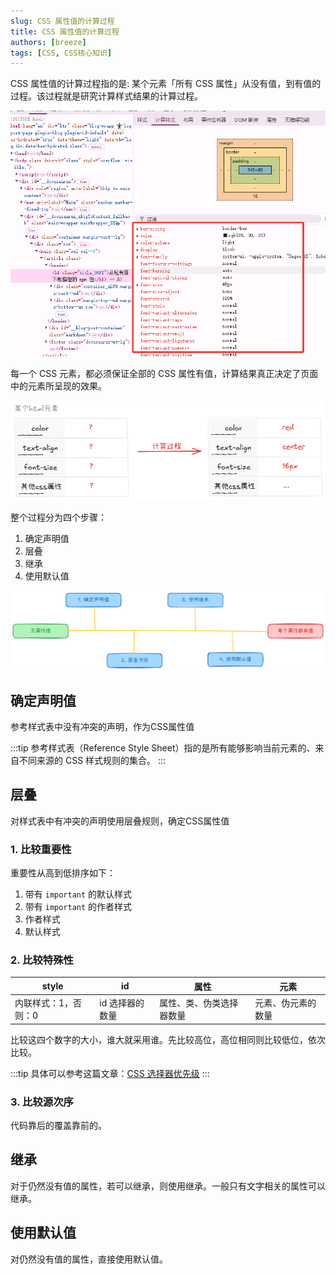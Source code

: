 ```yaml
---
slug: CSS 属性值的计算过程
title: CSS 属性值的计算过程
authors: [breeze]
tags: [CSS, CSS核心知识]
---
```


CSS 属性值的计算过程指的是: 某个元素「所有 CSS 属性」从没有值，到有值的过程。该过程就是研究计算样式结果的计算过程。

<!-- truncate -->

![浏览器开发者工具-计算样式](./image.png)

每一个 CSS 元素，都必须保证全部的 CSS 属性有值，计算结果真正决定了页面中的元素所呈现的效果。

![CSS属性计算过程](./image-1.png)

整个过程分为四个步骤：
1. 确定声明值
2. 层叠
3. 继承
4. 使用默认值

![计算过程的四个步骤](./image-2.png)


## 确定声明值
参考样式表中没有冲突的声明，作为CSS属性值

:::tip
​​参考样式表（Reference Style Sheet）​​ 指的是​​所有能够影响当前元素的、来自不同来源的 CSS 样式规则的集合​​。
:::

## 层叠
对样式表中有冲突的声明使用层叠规则，确定CSS属性值

### 1. 比较重要性
重要性从高到低排序如下：
1. 带有 `important` 的默认样式
2. 带有 `important` 的作者样式
3. 作者样式
4. 默认样式

### 2. 比较特殊性
| style                | id              | 属性                     | 元素               |
| -------------------- | --------------- | ------------------------ | ------------------ |
| 内联样式：1，否则：0 | id 选择器的数量 | 属性、类、伪类选择器数量 | 元素、伪元素的数量 |

比较这四个数字的大小，谁大就采用谁。先比较高位，高位相同则比较低位，依次比较。

:::tip
具体可以参考这篇文章：[CSS 选择器优先级](../2025-07-14%20CSS%20选择器优先级/index.md)
:::

### 3. 比较源次序
代码靠后的覆盖靠前的。

## 继承
对于仍然没有值的属性，若可以继承，则使用继承。一般只有文字相关的属性可以继承。

## 使用默认值
对仍然没有值的属性，直接使用默认值。
